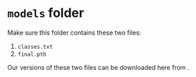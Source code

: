 # `models` folder
Make sure this folder contains these two files:
1.  `classes.txt`
2.  `final.pth`

Our versions of these two files can be downloaded here from .       


